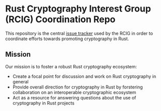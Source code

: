 # Rust Cryptography Interest Group (RCIG) Coordination Repo

This repository is the central [issue tracker] used by the RCIG in order to
coordinate efforts towards promoting cryptography in Rust.

## Mission
Our mission is to foster a robust Rust cryptography ecosystem:

- Create a focal point for discussion and work on Rust cryptography in general
- Provide overall direction for cryptography in Rust by forstering collaboration on an interoperable cryptographic ecosystem
- Act as a resource for answering questions about the use of cryptography in Rust projects

[issue tracker]: https://github.com/The-DevX-Initiative/RCIG_Coordination_Repo/issues
